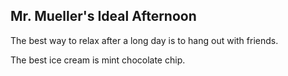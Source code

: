 ## Mr. Mueller's Ideal Afternoon

The best way to relax after a long day is to hang out with friends.

The best ice cream is mint chocolate chip.
